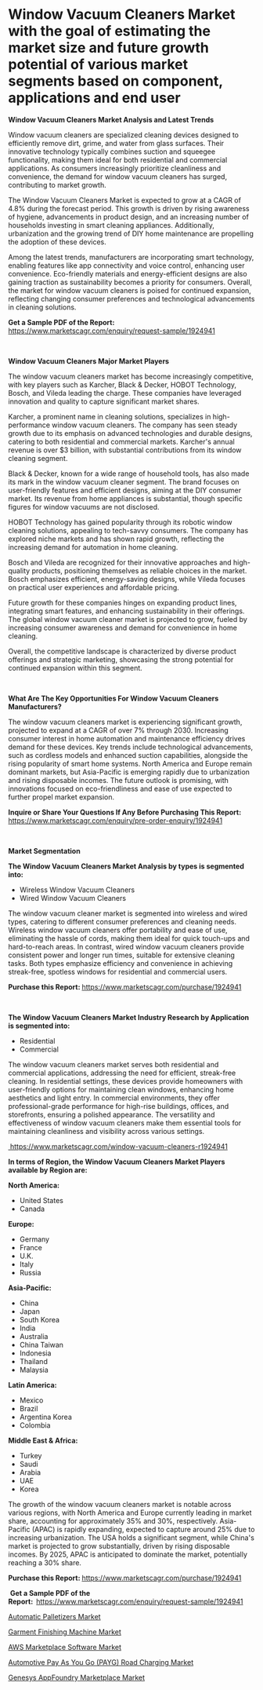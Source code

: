 <p><h1>Window Vacuum Cleaners Market with the goal of estimating the market size and future growth potential of various market segments based on component, applications and end user</h1></p><p><strong>Window Vacuum Cleaners Market Analysis and Latest Trends</strong></p>
<p><p>Window vacuum cleaners are specialized cleaning devices designed to efficiently remove dirt, grime, and water from glass surfaces. Their innovative technology typically combines suction and squeegee functionality, making them ideal for both residential and commercial applications. As consumers increasingly prioritize cleanliness and convenience, the demand for window vacuum cleaners has surged, contributing to market growth. </p><p>The Window Vacuum Cleaners Market is expected to grow at a CAGR of 4.8% during the forecast period. This growth is driven by rising awareness of hygiene, advancements in product design, and an increasing number of households investing in smart cleaning appliances. Additionally, urbanization and the growing trend of DIY home maintenance are propelling the adoption of these devices. </p><p>Among the latest trends, manufacturers are incorporating smart technology, enabling features like app connectivity and voice control, enhancing user convenience. Eco-friendly materials and energy-efficient designs are also gaining traction as sustainability becomes a priority for consumers. Overall, the market for window vacuum cleaners is poised for continued expansion, reflecting changing consumer preferences and technological advancements in cleaning solutions.</p></p>
<p><strong>Get a Sample PDF of the Report:&nbsp;</strong> <a href="https://www.marketscagr.com/enquiry/request-sample/1924941?utm_campaign=1278&utm_medium=2&utm_source=Github&utm_content=ia&utm_term=24102024&utm_id=window-vacuum-cleaners">https://www.marketscagr.com/enquiry/request-sample/1924941</a></p>
<p>&nbsp;</p>
<p><strong>Window Vacuum Cleaners Major Market Players</strong></p>
<p><p>The window vacuum cleaners market has become increasingly competitive, with key players such as Karcher, Black & Decker, HOBOT Technology, Bosch, and Vileda leading the charge. These companies have leveraged innovation and quality to capture significant market shares.</p><p>Karcher, a prominent name in cleaning solutions, specializes in high-performance window vacuum cleaners. The company has seen steady growth due to its emphasis on advanced technologies and durable designs, catering to both residential and commercial markets. Karcher's annual revenue is over $3 billion, with substantial contributions from its window cleaning segment.</p><p>Black & Decker, known for a wide range of household tools, has also made its mark in the window vacuum cleaner segment. The brand focuses on user-friendly features and efficient designs, aiming at the DIY consumer market. Its revenue from home appliances is substantial, though specific figures for window vacuums are not disclosed.</p><p>HOBOT Technology has gained popularity through its robotic window cleaning solutions, appealing to tech-savvy consumers. The company has explored niche markets and has shown rapid growth, reflecting the increasing demand for automation in home cleaning.</p><p>Bosch and Vileda are recognized for their innovative approaches and high-quality products, positioning themselves as reliable choices in the market. Bosch emphasizes efficient, energy-saving designs, while Vileda focuses on practical user experiences and affordable pricing.</p><p>Future growth for these companies hinges on expanding product lines, integrating smart features, and enhancing sustainability in their offerings. The global window vacuum cleaner market is projected to grow, fueled by increasing consumer awareness and demand for convenience in home cleaning.</p><p>Overall, the competitive landscape is characterized by diverse product offerings and strategic marketing, showcasing the strong potential for continued expansion within this segment.</p></p>
<p>&nbsp;</p>
<p><strong>What Are The Key Opportunities For Window Vacuum Cleaners Manufacturers?</strong></p>
<p><p>The window vacuum cleaners market is experiencing significant growth, projected to expand at a CAGR of over 7% through 2030. Increasing consumer interest in home automation and maintenance efficiency drives demand for these devices. Key trends include technological advancements, such as cordless models and enhanced suction capabilities, alongside the rising popularity of smart home systems. North America and Europe remain dominant markets, but Asia-Pacific is emerging rapidly due to urbanization and rising disposable incomes. The future outlook is promising, with innovations focused on eco-friendliness and ease of use expected to further propel market expansion.</p></p>
<p><strong>Inquire or Share Your Questions If Any Before Purchasing This Report:</strong> <a href="https://www.marketscagr.com/enquiry/pre-order-enquiry/1924941?utm_campaign=1278&utm_medium=2&utm_source=Github&utm_content=ia&utm_term=24102024&utm_id=window-vacuum-cleaners">https://www.marketscagr.com/enquiry/pre-order-enquiry/1924941</a></p>
<p>&nbsp;</p>
<p><strong>Market Segmentation</strong></p>
<p><strong>The Window Vacuum Cleaners Market Analysis by types is segmented into:</strong></p>
<p><ul><li>Wireless Window Vacuum Cleaners</li><li>Wired Window Vacuum Cleaners</li></ul></p>
<p><p>The window vacuum cleaner market is segmented into wireless and wired types, catering to different consumer preferences and cleaning needs. Wireless window vacuum cleaners offer portability and ease of use, eliminating the hassle of cords, making them ideal for quick touch-ups and hard-to-reach areas. In contrast, wired window vacuum cleaners provide consistent power and longer run times, suitable for extensive cleaning tasks. Both types emphasize efficiency and convenience in achieving streak-free, spotless windows for residential and commercial users.</p></p>
<p><strong>Purchase this Report:&nbsp;</strong><a href="https://www.marketscagr.com/purchase/1924941?utm_campaign=1278&utm_medium=2&utm_source=Github&utm_content=ia&utm_term=24102024&utm_id=window-vacuum-cleaners">https://www.marketscagr.com/purchase/1924941</a></p>
<p>&nbsp;</p>
<p><strong>The Window Vacuum Cleaners Market Industry Research by Application is segmented into:</strong></p>
<p><ul><li>Residential</li><li>Commercial</li></ul></p>
<p><p>The window vacuum cleaners market serves both residential and commercial applications, addressing the need for efficient, streak-free cleaning. In residential settings, these devices provide homeowners with user-friendly options for maintaining clean windows, enhancing home aesthetics and light entry. In commercial environments, they offer professional-grade performance for high-rise buildings, offices, and storefronts, ensuring a polished appearance. The versatility and effectiveness of window vacuum cleaners make them essential tools for maintaining cleanliness and visibility across various settings.</p></p>
<p><a href="https://www.marketscagr.com/window-vacuum-cleaners-r1924941?utm_campaign=1278&utm_medium=2&utm_source=Github&utm_content=ia&utm_term=24102024&utm_id=window-vacuum-cleaners">&nbsp;https://www.marketscagr.com/window-vacuum-cleaners-r1924941</a></p>
<p><strong>In terms of Region, the Window Vacuum Cleaners Market Players available by Region are:</strong></p>
<p>
    <p> <strong> North America: </strong>
        <ul>
            <li>United States</li>
            <li>Canada</li>
        </ul>
        </p> 
    <p> <strong> Europe: </strong>
        <ul>
            <li>Germany</li>
            <li>France</li>
            <li>U.K.</li>
            <li>Italy</li>
            <li>Russia</li>
        </ul>
        </p> 
    <p> <strong> Asia-Pacific: </strong>
        <ul>
            <li>China</li>
            <li>Japan</li>
            <li>South Korea</li>
            <li>India</li>
            <li>Australia</li>
            <li>China Taiwan</li>
            <li>Indonesia</li>
            <li>Thailand</li>
            <li>Malaysia</li>
        </ul>
        </p> 
    <p> <strong> Latin America: </strong>
        <ul>
            <li>Mexico</li>
            <li>Brazil</li>
            <li>Argentina Korea</li>
            <li>Colombia</li>
        </ul>
        </p> 
    <p> <strong> Middle East & Africa: </strong>
        <ul>
            <li>Turkey</li>
            <li>Saudi</li>
            <li>Arabia</li>
            <li>UAE</li>
            <li>Korea</li>
        </ul>
    </p>
    </p>
<p><p>The growth of the window vacuum cleaners market is notable across various regions, with North America and Europe currently leading in market share, accounting for approximately 35% and 30%, respectively. Asia-Pacific (APAC) is rapidly expanding, expected to capture around 25% due to increasing urbanization. The USA holds a significant segment, while China's market is projected to grow substantially, driven by rising disposable incomes. By 2025, APAC is anticipated to dominate the market, potentially reaching a 30% share.</p></p>
<p><strong>Purchase this Report: </strong><a href="https://www.marketscagr.com/purchase/1924941?utm_campaign=1278&utm_medium=2&utm_source=Github&utm_content=ia&utm_term=24102024&utm_id=window-vacuum-cleaners">https://www.marketscagr.com/purchase/1924941</a></p>
<p>&nbsp;<strong>Get a Sample PDF of the Report:&nbsp;&nbsp;</strong><a href="https://www.marketscagr.com/enquiry/request-sample/1924941?utm_campaign=1278&utm_medium=2&utm_source=Github&utm_content=ia&utm_term=24102024&utm_id=window-vacuum-cleaners">https://www.marketscagr.com/enquiry/request-sample/1924941</a></p>
<p><strong></strong></p>
<p><p><a href="https://issuu.com/reportprime-2/docs/automatic-palletizers-market-size-2_8631092d7f6f7f?utm_campaign=1278&utm_medium=2&utm_source=Github&utm_content=ia&utm_term=24102024&utm_id=window-vacuum-cleaners">Automatic Palletizers Market</a></p><p><a href="https://issuu.com/reportprime-2/docs/garment-finishing-machine-market-si_0d8d44a41585a4?utm_campaign=1278&utm_medium=2&utm_source=Github&utm_content=ia&utm_term=24102024&utm_id=window-vacuum-cleaners">Garment Finishing Machine Market</a></p><p><a href="https://www.linkedin.com/pulse/aws-marketplace-software-market-size-growth-industry-analysis-pwy9c?utm_campaign=1278&utm_medium=2&utm_source=Github&utm_content=ia&utm_term=24102024&utm_id=window-vacuum-cleaners">AWS Marketplace Software Market</a></p><p><a href="https://github.com/deshawnj39lau/Market-Research-Report-List-1/blob/main/automotive-pay-as-you-go-payg-road-charging-market.md?utm_campaign=1278&utm_medium=2&utm_source=Github&utm_content=ia&utm_term=24102024&utm_id=window-vacuum-cleaners">Automotive Pay As You Go (PAYG) Road Charging Market</a></p><p><a href="https://www.linkedin.com/pulse/genesys-appfoundry-marketplace-industry-sector-market-zeopc?utm_campaign=1278&utm_medium=2&utm_source=Github&utm_content=ia&utm_term=24102024&utm_id=window-vacuum-cleaners">Genesys AppFoundry Marketplace Market</a></p></p>